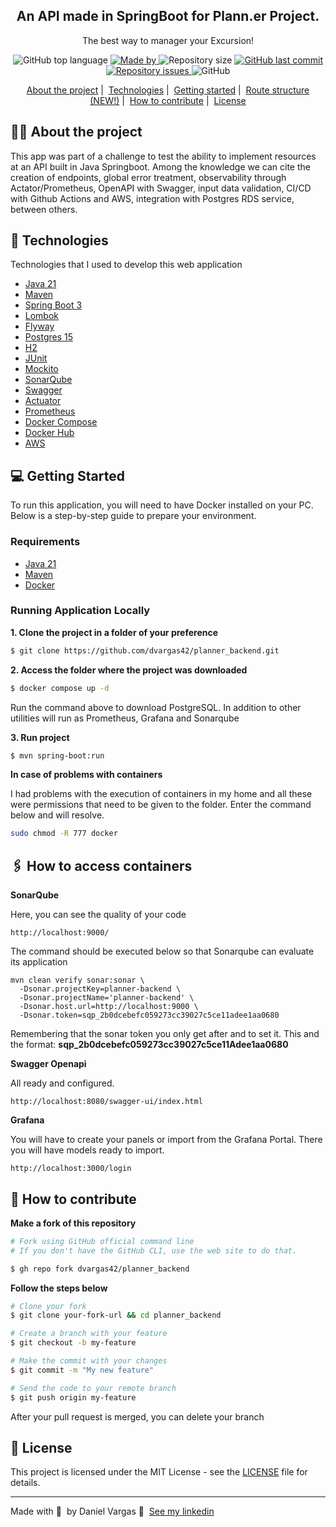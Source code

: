 
 

<h2 align="center">
  An API made in SpringBoot for Plann.er Project.
</h2>

<p align="center">The best way to manager your Excursion!</p>



<p align="center">

  <img alt="GitHub top language" src="https://img.shields.io/github/languages/top/dvargas42/planner_backend?color=green">

  <a href="https://www.linkedin.com/in/daniel-santos-040983ab/" target="_blank" rel="noopener noreferrer">
    <img alt="Made by" src="https://img.shields.io/badge/made%20by-Daniel%20Vargas-green">
  </a>

  <img alt="Repository size" src="https://img.shields.io/github/repo-size/dvargas42/planner_backend?color=green">

  <a href="https://github.com/dvargas42/planner_backend/commits/main">
    <img alt="GitHub last commit" src="https://img.shields.io/github/last-commit/dvargas42/planner_backend?color=green">
  </a>

  <a href="https://github.com/dvargas42/planner_backend/issues">
    <img alt="Repository issues" src="https://img.shields.io/github/issues/dvargas42/planner_backend?color=green">
  </a>

  <img alt="GitHub" src="https://img.shields.io/github/license/dvargas42/planner_backend?color=green">
</p>



<p align="center">
  <a href="#%EF%B8%8F-about-the-project">About the project</a>&nbsp;|&nbsp;
  <a href="#-technologies">Technologies</a>&nbsp;|&nbsp;
  <a href="#-getting-started">Getting started</a>&nbsp;|&nbsp;
  <a href="#-route-structure">Route structure (NEW!)</a>&nbsp;|&nbsp;
  <a href="#-how-to-contribute">How to contribute</a>&nbsp;|&nbsp;
  <a href="#-license">License</a>
</p>

## 💇🏼 About the project

This app was part of a challenge to test the ability to implement resources at an API built in Java Springboot. Among the knowledge we can cite the creation of endpoints, global error treatment, observability through Actator/Prometheus, OpenAPI with Swagger, input data validation, CI/CD with Github Actions and AWS, integration with Postgres RDS service, between others.


## 🚀 Technologies

Technologies that I used to develop this web application


- [Java 21](https://www.oracle.com/java/technologies/javase/jdk21-archive-downloads.html)
- [Maven](https://maven.apache.org/)
- [Spring Boot 3](https://spring.io/projects/spring-boot)
- [Lombok](https://projectlombok.org/)
- [Flyway](https://flywaydb.org/)
- [Postgres 15](https://www.postgresql.org/download/)
- [H2](https://h2database.com/)
- [JUnit](https://junit.org/junit5/)
- [Mockito](https://site.mockito.org/)
- [SonarQube](https://www.sonarqube.org/)
- [Swagger](https://swagger.io/)
- [Actuator](https://docs.spring.io/spring-boot/docs/current/reference/html/actuator.html)
- [Prometheus](https://prometheus.io/)
- [Docker Compose](https://docs.docker.com/compose/)
- [Docker Hub](https://hub.docker.com/)
- [AWS](https://aws.amazon.com/documentation/)


## 💻 Getting Started

To run this application, you will need to have Docker installed on your PC. Below is a step-by-step guide to prepare your environment.

### Requirements

- [Java 21](https://www.oracle.com/java/technologies/javase/jdk21-archive-downloads.html)
- [Maven](https://maven.apache.org/)
- [Docker](https://www.docker.com/)


### Running Application Locally

**1. Clone the project in a folder of your preference**

```bash
$ git clone https://github.com/dvargas42/planner_backend.git
```

**2. Access the folder where the project was downloaded**

```bash
$ docker compose up -d
```
Run the command above to download PostgreSQL. In addition to other utilities will run as Prometheus, Grafana and Sonarqube

**3. Run project**

```bash
$ mvn spring-boot:run
```


**In case of problems with containers**

I had problems with the execution of containers in my home and all these were permissions that need to be given to the folder. Enter the command below and will resolve.

```bash
sudo chmod -R 777 docker 
```
## 🖇️ How to access containers

**SonarQube**

Here, you can see the quality of your code

```
http://localhost:9000/
```
The command should be executed below so that Sonarqube can evaluate its application

```
mvn clean verify sonar:sonar \
  -Dsonar.projectKey=planner-backend \
  -Dsonar.projectName='planner-backend' \
  -Dsonar.host.url=http://localhost:9000 \
  -Dsonar.token=sqp_2b0dcebefc059273cc39027c5ce11adee1aa0680
```
Remembering that the sonar token you only get after and to set it. This and the format: **sqp_2b0dcebefc059273cc39027c5ce11Adee1aa0680**
 

**Swagger Openapi**

All ready and configured.

```
http://localhost:8080/swagger-ui/index.html
```

**Grafana**

You will have to create your panels or import from the Grafana Portal. There you will have models ready to import. 

```
http://localhost:3000/login
```

## 🤔 How to contribute

**Make a fork of this repository**

```bash
# Fork using GitHub official command line
# If you don't have the GitHub CLI, use the web site to do that.

$ gh repo fork dvargas42/planner_backend

```

**Follow the steps below**

```bash
# Clone your fork
$ git clone your-fork-url && cd planner_backend

# Create a branch with your feature
$ git checkout -b my-feature

# Make the commit with your changes
$ git commit -m "My new feature"

# Send the code to your remote branch
$ git push origin my-feature
```

After your pull request is merged, you can delete your branch

## 📝 License

This project is licensed under the MIT License - see the [LICENSE](LICENSE) file for details.

---

Made with 💜 &nbsp;by Daniel Vargas 👋 &nbsp;[See my linkedin](https://www.linkedin.com/in/daniel-santos-040983ab/)